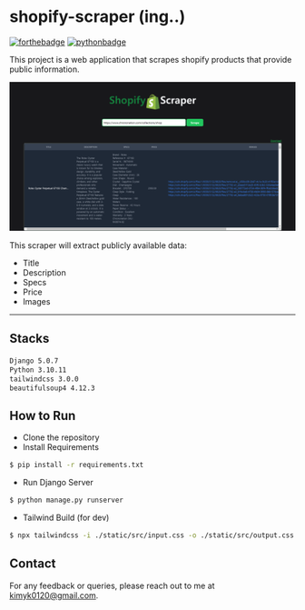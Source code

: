 # shopify-scraper (ing..)

[//]: # (Simple scraper to extract all products from shopify sites)
[//]: # (  row = {'sku': sku, 'product_type': product_type,)
[//]: # (                       'title': title, 'option_value': option_value,)
[//]: # (                       'price': price, 'stock': stock, 'body': str&#40;product['body_html']&#41;,)
[//]: # (                       'variant_id': product_handle + str&#40;variant['id']&#41;,)
[//]: # (                       'product_url': product_url, 'image_src': image_src})
[//]: # (description: html 구조가 제각각이라 위의 구조같이 정형화 된 것만 파싱한다. )
[//]: # ([![forthebadge]&#40;https://forthebadge.com/images/badges/open-source.svg&#41;]&#40;https://forthebadge.com&#41;)

[![forthebadge](https://forthebadge.com/images/badges/built-with-love.svg)](https://forthebadge.com)
[![pythonbadge](https://forthebadge.com/images/badges/made-with-python.svg)](https://forthebadge.com)

This project is a web application that scrapes shopify products that provide public information. 

<img src="./intro.png"  alt="intro"/>

[//]: # ('Title', 'Description', 'Specs', 'Price' , "Images")
This scraper will extract publicly available data: 
- Title
- Description
- Specs
- Price
- Images

---

[//]: # (## Updated Features)

[//]: # (2024.09.04)
[//]: # (  - **Company Search:** You can search for a company and get all the employees' information.)


## Stacks
```angular2html
Django 5.0.7
Python 3.10.11
tailwindcss 3.0.0
beautifulsoup4 4.12.3
```
  
## How to Run 

- Clone the repository
- Install Requirements
```bash
$ pip install -r requirements.txt
```
-  Run Django Server
```bash
$ python manage.py runserver
```

- Tailwind Build (for dev)
```bash
$ npx tailwindcss -i ./static/src/input.css -o ./static/src/output.css --watch
```

## Contact

For any feedback or queries, please reach out to me at [kimyk0120@gmail.com](kimyk0120@gmail.com).

